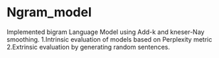 # Ngram_model
Implemented bigram Language Model using Add-k and kneser-Nay smoothing.
1.Intrinsic evaluation of models based on Perplexity metric
2.Extrinsic evaluation by generating random sentences.
